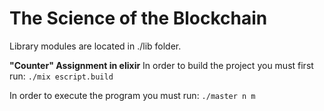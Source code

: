 # The Science of the Blockchain

Library modules are located in ./lib folder.

**"Counter" Assignment in elixir**
In order to build the project you must first run:
```./mix escript.build```

In order to execute the program you must run:
```./master n m```
